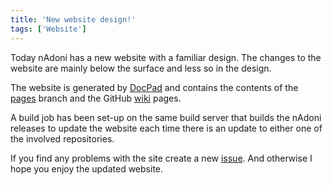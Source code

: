 ```yaml
---
title: 'New website design!'
tags: ['Website']
---
```


Today nAdoni has a new website with a familiar design. The changes to the website are mainly below the surface and less so in the design. 

The website is generated by [DocPad](http://docpad.org) and contains the contents of the [pages](https://github.com/pvandervelde/nAdoni/tree/pages) branch and the GitHub [wiki](https://github.com/pvandervelde/nAdoni/wiki) pages.

A build job has been set-up on the same build server that builds the nAdoni releases to update the website each time there is an update to either one of the involved repositories. 

If you find any problems with the site create a new [issue](https://github.com/pvandervelde/nAdoni/issues). And otherwise I hope you enjoy the updated website.